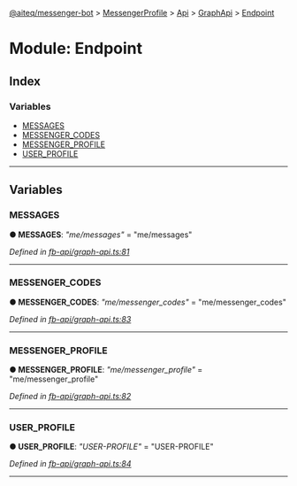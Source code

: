 [@aiteq/messenger-bot](../README.md) > [MessengerProfile](../modules/messengerprofile.md) > [Api](../classes/messengerprofile.api.md) > [GraphApi](../modules/messengerprofile.api.graphapi.md) > [Endpoint](../modules/messengerprofile.api.graphapi.endpoint.md)



# Module: Endpoint

## Index

### Variables

* [MESSAGES](messengerprofile.api.graphapi.endpoint.md#messages)
* [MESSENGER_CODES](messengerprofile.api.graphapi.endpoint.md#messenger_codes)
* [MESSENGER_PROFILE](messengerprofile.api.graphapi.endpoint.md#messenger_profile)
* [USER_PROFILE](messengerprofile.api.graphapi.endpoint.md#user_profile)



---
## Variables
<a id="messages"></a>

###  MESSAGES

**●  MESSAGES**:  *"me/messages"*  = "me/messages"

*Defined in [fb-api/graph-api.ts:81](https://github.com/aiteq/messenger-bot/blob/a540dbb/src/fb-api/graph-api.ts#L81)*





___

<a id="messenger_codes"></a>

###  MESSENGER_CODES

**●  MESSENGER_CODES**:  *"me/messenger_codes"*  = "me/messenger_codes"

*Defined in [fb-api/graph-api.ts:83](https://github.com/aiteq/messenger-bot/blob/a540dbb/src/fb-api/graph-api.ts#L83)*





___

<a id="messenger_profile"></a>

###  MESSENGER_PROFILE

**●  MESSENGER_PROFILE**:  *"me/messenger_profile"*  = "me/messenger_profile"

*Defined in [fb-api/graph-api.ts:82](https://github.com/aiteq/messenger-bot/blob/a540dbb/src/fb-api/graph-api.ts#L82)*





___

<a id="user_profile"></a>

###  USER_PROFILE

**●  USER_PROFILE**:  *"USER-PROFILE"*  = "USER-PROFILE"

*Defined in [fb-api/graph-api.ts:84](https://github.com/aiteq/messenger-bot/blob/a540dbb/src/fb-api/graph-api.ts#L84)*





___


